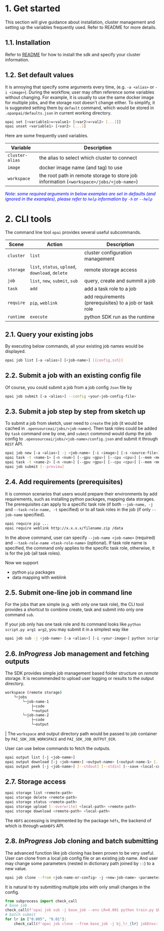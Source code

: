# 1. Get started

This section will give guidance about installation, cluster management and setting up the variables frequently used. Refer to README for more details.

## 1.1. Installation

Refer to [README](../README.md#21-Installation)  for how to install the sdk and specify your cluster information.

## 1.2. Set default values

It is annoying that specify some arguments every time, (e.g. `-a <alias>` or `-i <image>`). During the workflow, user may often reference some variables without changing. For example, it is usually to use the same docker image for multiple jobs, and the storage root doesn't change either. To simplify, it is suggested setting them by `default` command, which would be stored in `.opanpai/defaults.json` in current working directory.

```bash
opai set [<variable1>=<value1> [<var2>=<val2> [...]]] 
opai unset <variable1> [<var2> [...]]
```

Here are some frequently used variables. 

| Variable | Description |
| -- | -- |
| `cluster-alias` | the alias to select which cluster to connect |
| `image` | docker image name (and tag) to use |
| `workspace` | the root path in remote storage to store job information (`<workspace>/jobs/<job-name>`) |

<font color=blue>_Note: some required arguments in below examples are set in defaults (and ignored in the examples), please refer to `help` information by `-h` or `--help`_</font>

# 2. CLI tools

The command line tool `opai` provides several useful subcommands. 

| Scene | Action | Description |
| -- | -- | -- |
| `cluster` | `list` | cluster configuration management |
| `storage` | `list`, `status`, `upload`, `download`, `delete` | remote storage access |
| `job` | `list`, `new`, `submit`, `sub` | query, create and summit a job |
| `task` | `add` | add a task role to a job |
| `require` | `pip`, `weblink` | add requirements (prerequisites) to a job or task role |
| `runtime` | `execute` | python SDK run as the runtime |

## 2.1. Query your existing jobs

By executing below commands, all your existing job names would be displayed.

```bash
opai job list [-a <alias>] [<job-name>] [{config,ssh}]
```

## 2.2. Submit a job with an existing config file

Of course, you could submit a job from a job config `Json` file by 

```bash
opai job submit [-a <alias>] --config <your-job-config-file>
```

## 2.3. Submit a job step by step from sketch up

To submit a job from sketch, user need to `create` the job (it would be cached in `.opensourceai/jobs/<job-name>`). Then task roles could be added by `task` command one by one, and `submit` commond would dump the job config to `.opensourceai/jobs/<job-name>/config.json` and submit it through `REST` API.

```bash
opai job new [-a <alias>] -j <job-name> [-i <image>] [-s <source-file>]
opai task -t <name-1> [-n <num>] [--gpu <gpu>] [--cpu <cpu>] [--mem <memMB>] python ...
opai task -t <name-2> [-n <num>] [--gpu <gpu>] [--cpu <cpu>] [--mem <memMB>] python ...
opai job submit [--preview]
```

## 2.4. Add requirements (prerequisites)

It is common scenarios that users would prepare their environments by add requirements, such as installing python packages, mapping data storages. The prerequisites can apply to a specific task role (if both `--job-name, -j` and `--task-role-name, -t` specified) or to all task roles in the job (if only `--job-name` specified).

```bash
opai require pip ...
opai require weblink http://x.x.x.x/filename.zip /data 
```

In the above command, user can specify `--job-name <job-name>` (required) and `--task-role-name <task-role-name>` (optional). If task role name is specified, the command only applies to the specific task role, otherwise, it is for the job (all task roles).

Now we support

- python `pip` packages
- data mapping with weblink

## 2.5. Submit one-line job in command line

For the jobs that are simple (e.g. with only one task role), the CLI tool provides a shortcut to combine create, task and submit into only one command `sub`. 

If your job only has one task role and its command looks like `python script.py arg1 arg2`, you may submit it in a simplest way like 

```bash
opai job sub -j <job-name> [-a <alias>] [-i <your-image>] python script.py arg1 arg2
```

## 2.6. _InProgress_ Job management and fetching outputs

The SDK provides simple job management based folder structure on _remote_ storage. It is recommended to upload user logging or results to the output directory. 


```bash
workspace (remote storage)
    └─jobs
        └─job-name-1
            ├─code
            └─output
        └─job-name-2
            ├─code
            └─output
```
|
The `workspace` and output directory path would be passed to job container by `PAI_SDK_JOB_WORKSPACE` and `PAI_SDK_JOB_OUTPUT_DIR`.

User can use below commands to fetch the outputs. 

```bash
opai output list [-j <job-name>]
opai output download [-j <job-name>] <output-name> [<output-name-1> [...]]
opai output peek [-j <job-name>] [--stdout] [--stdin] [--save <local-copy-name>]
```

## 2.7. Storage access

```bash
opai storage list <remote-path>
opai storage delete <remote-path>
opai storage status <remote-path>
opai storage upload [--overwrite] <local-path> <remote-path>
opai storage download <remote-path> <local-path>
```

The `HDFS` accessing is implemented by the package `hdfs`, the backend of which is through `webHDFS` API.

## 2.8. _InProgress_ Job cloning and batch submitting

The advanced function like job cloning has been proven to be very useful. User can clone from a local job config file or an existing job name. And user may change some parameters (nested in dictionary path joined by `::`) to a new value.

```bash
opai job clone --from <job-name-or-config> -j <new-job-name> <parameter::path::config>=<new-value> [...]
```

It is natural to try submitting multiple jobs with only small changes in the config.

```python
from subprocess import check_call
# base job
check_call(f'opai job sub -j base_job --env LR=0.001 python train.py $LR'.split())
# batch submit
for lr in ["0.005", "0.01"]:
    check_call(f'opai job clone --from base_job -j bj_lr_{lr} jobEnvs::LR={lr}'.split())
```